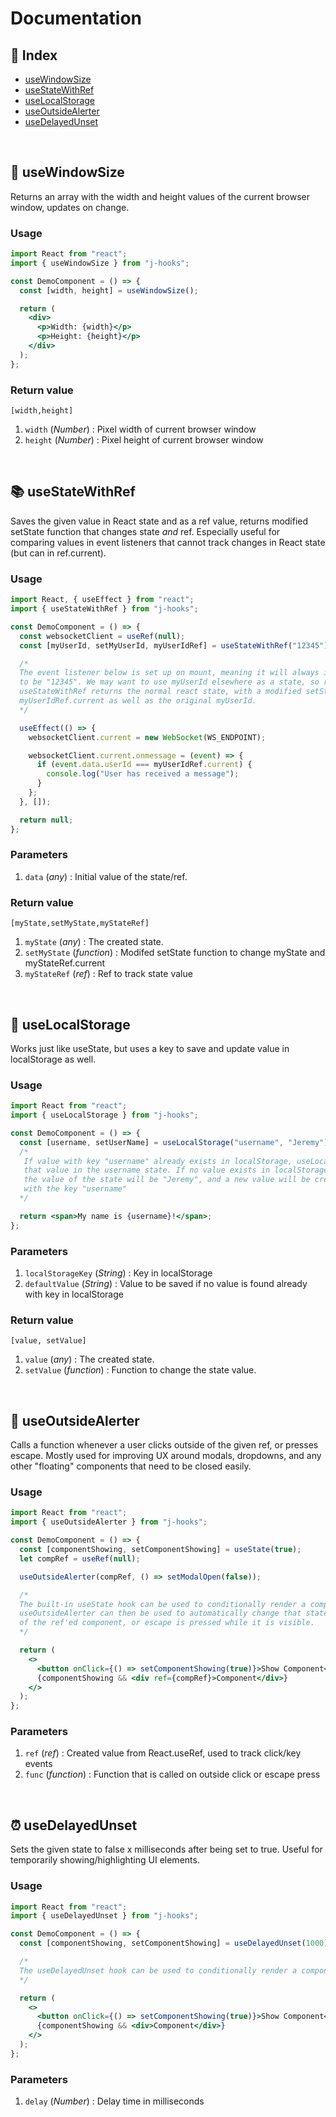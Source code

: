 # Documentation

## 📗 Index

- [useWindowSize](#-useWindowSize)
- [useStateWithRef](#-useStateWithRef)
- [useLocalStorage](#-useLocalStorage)
- [useOutsideAlerter](#-useOutsideAlerter)
- [useDelayedUnset](#-useDelayedUnset)

</br>

## 📐 useWindowSize

Returns an array with the width and height values of the current browser window, updates on change.

### Usage

```jsx
import React from "react";
import { useWindowSize } from "j-hooks";

const DemoComponent = () => {
  const [width, height] = useWindowSize();

  return (
    <div>
      <p>Width: {width}</p>
      <p>Height: {height}</p>
    </div>
  );
};
```

### Return value

`[width,height]`

1. `width` (_Number_) : Pixel width of current browser window
2. `height` (_Number_) : Pixel height of current browser window

</br>

## 📚 useStateWithRef

Saves the given value in React state and as a ref value, returns modified setState function that changes state _and_ ref.
Especially useful for comparing values in event listeners that cannot track changes in React state (but can in ref.current).

### Usage

```jsx
import React, { useEffect } from "react";
import { useStateWithRef } from "j-hooks";

const DemoComponent = () => {
  const websocketClient = useRef(null);
  const [myUserId, setMyUserId, myUserIdRef] = useStateWithRef("12345");

  /*
  The event listener below is set up on mount, meaning it will always interpret the state value of myUserId
  to be "12345". We may want to use myUserId elsewhere as a state, so replacing it entirely with a ref won't work.
  useStateWithRef returns the normal react state, with a modified setState function that will change the value of
  myUserIdRef.current as well as the original myUserId. 
  */

  useEffect(() => {
    websocketClient.current = new WebSocket(WS_ENDPOINT);

    websocketClient.current.onmessage = (event) => {
      if (event.data.userId === myUserIdRef.current) {
        console.log("User has received a message");
      }
    };
  }, []);

  return null;
};
```

### Parameters

1. `data` (_any_) : Initial value of the state/ref.

### Return value

`[myState,setMyState,myStateRef]`

1. `myState` (_any_) : The created state.
2. `setMyState` (_function_) : Modifed setState function to change myState and myStateRef.current
3. `myStateRef` (_ref_) : Ref to track state value

</br>

## 💾 useLocalStorage

Works just like useState, but uses a key to save and update value in localStorage as well.

### Usage

```jsx
import React from "react";
import { useLocalStorage } from "j-hooks";

const DemoComponent = () => {
  const [username, setUserName] = useLocalStorage("username", "Jeremy");
  /*
   If value with key "username" already exists in localStorage, useLocalStorage will return
   that value in the username state. If no value exists in localStorage at that key,
   the value of the state will be "Jeremy", and a new value will be created in localStorage 
   with the key "username"
  */

  return <span>My name is {username}!</span>;
};
```

### Parameters

1. `localStorageKey` (_String_) : Key in localStorage
2. `defaultValue` (_String_) : Value to be saved if no value is found already with key in localStorage

### Return value

`[value, setValue]`

1. `value` (_any_) : The created state.
2. `setValue` (_function_) : Function to change the state value.

</br>

## 🔔 useOutsideAlerter

Calls a function whenever a user clicks outside of the given ref, or presses escape.
Mostly used for improving UX around modals, dropdowns, and any other "floating" components that need to be closed easily.

### Usage

```jsx
import React from "react";
import { useOutsideAlerter } from "j-hooks";

const DemoComponent = () => {
  const [componentShowing, setComponentShowing] = useState(true);
  let compRef = useRef(null);

  useOutsideAlerter(compRef, () => setModalOpen(false));

  /*
  The built-in useState hook can be used to conditionally render a component with a ref attached.
  useOutsideAlerter can then be used to automatically change that state when a click is made outside
  of the ref'ed component, or escape is pressed while it is visible.
  */

  return (
    <>
      <button onClick={() => setComponentShowing(true)}>Show Component</button>
      {componentShowing && <div ref={compRef}>Component</div>}
    </>
  );
};
```

### Parameters

1. `ref` (_ref_) : Created value from React.useRef, used to track click/key events
2. `func` (_function_) : Function that is called on outside click or escape press

</br>

## ⏰ useDelayedUnset

Sets the given state to false x milliseconds after being set to true.
Useful for temporarily showing/highlighting UI elements.

### Usage

```jsx
import React from "react";
import { useDelayedUnset } from "j-hooks";

const DemoComponent = () => {
  const [componentShowing, setComponentShowing] = useDelayedUnset(1000);

  /*
  The useDelayedUnset hook can be used to conditionally render a component for a short period of time.
  */

  return (
    <>
      <button onClick={() => setComponentShowing(true)}>Show Component</button>
      {componentShowing && <div>Component</div>}
    </>
  );
};
```

### Parameters

1. `delay` (_Number_) : Delay time in milliseconds

</br>
